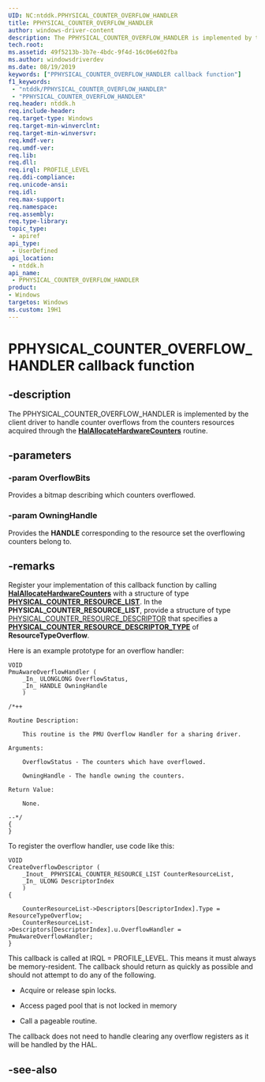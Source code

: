 ```yaml
---
UID: NC:ntddk.PPHYSICAL_COUNTER_OVERFLOW_HANDLER
title: PPHYSICAL_COUNTER_OVERFLOW_HANDLER
author: windows-driver-content
description: The PPHYSICAL_COUNTER_OVERFLOW_HANDLER is implemented by the client driver to handle overflows from the counters resources acquired through the HalAllocateHardwareCounters routine.
tech.root:
ms.assetid: 49f5213b-3b7e-4bdc-9f4d-16c06e602fba
ms.author: windowsdriverdev
ms.date: 08/19/2019
keywords: ["PPHYSICAL_COUNTER_OVERFLOW_HANDLER callback function"]
f1_keywords:
 - "ntddk/PPHYSICAL_COUNTER_OVERFLOW_HANDLER"
 - "PPHYSICAL_COUNTER_OVERFLOW_HANDLER"
req.header: ntddk.h
req.include-header:
req.target-type: Windows
req.target-min-winverclnt:
req.target-min-winversvr:
req.kmdf-ver:
req.umdf-ver:
req.lib:
req.dll:
req.irql: PROFILE_LEVEL
req.ddi-compliance:
req.unicode-ansi:
req.idl:
req.max-support:
req.namespace:
req.assembly:
req.type-library:
topic_type:
 - apiref
api_type:
 - UserDefined
api_location:
 - ntddk.h
api_name:
 - PPHYSICAL_COUNTER_OVERFLOW_HANDLER
product:
- Windows
targetos: Windows
ms.custom: 19H1
---
```


# PPHYSICAL_COUNTER_OVERFLOW_HANDLER callback function

## -description

The PPHYSICAL_COUNTER_OVERFLOW_HANDLER is implemented by the client driver to handle counter overflows from the counters resources acquired through the [**HalAllocateHardwareCounters**](nf-ntddk-halallocatehardwarecounters.md) routine.

## -parameters

### -param OverflowBits

Provides a bitmap describing which counters overflowed.

### -param OwningHandle

Provides the <b>HANDLE</b> corresponding to the resource set the overflowing counters belong to.

## -remarks

Register your implementation of this callback function by calling [**HalAllocateHardwareCounters**](nf-ntddk-halallocatehardwarecounters.md) with a structure of type [**PHYSICAL_COUNTER_RESOURCE_LIST**](ns-ntddk-_physical_counter_resource_list.md).  In the **PHYSICAL_COUNTER_RESOURCE_LIST**, provide a structure of type [PHYSICAL_COUNTER_RESOURCE_DESCRIPTOR](ns-ntddk-_physical_counter_resource_descriptor.md) that specifies a [**PHYSICAL_COUNTER_RESOURCE_DESCRIPTOR_TYPE**](ne-ntddk-_physical_counter_resource_descriptor_type.md) of **ResourceTypeOverflow**.

Here is an example prototype for an overflow handler:

```
VOID
PmuAwareOverflowHandler (
    _In_ ULONGLONG OverflowStatus,
    _In_ HANDLE OwningHandle
    )

/*++

Routine Description:

    This routine is the PMU Overflow Handler for a sharing driver.

Arguments:

    OverflowStatus - The counters which have overflowed.

    OwningHandle - The handle owning the counters.

Return Value:

    None.

--*/
{
}
```

To register the overflow handler, use code like this:

```
VOID
CreateOverflowDescriptor (
    _Inout_ PPHYSICAL_COUNTER_RESOURCE_LIST CounterResourceList,
    _In_ ULONG DescriptorIndex
    )
{

    CounterResourceList->Descriptors[DescriptorIndex].Type = ResourceTypeOverflow;
    CounterResourceList->Descriptors[DescriptorIndex].u.OverflowHandler = PmuAwareOverflowHandler;
}
```

This callback is called at IRQL = PROFILE_LEVEL. This means it must always be memory-resident. The callback should return as quickly as possible and should not attempt to do any of the following.

* Acquire or release spin locks.

* Access paged pool that is not locked in memory

* Call a pageable routine.

The callback does not need to handle clearing any overflow registers as it will be handled by the HAL.

## -see-also
